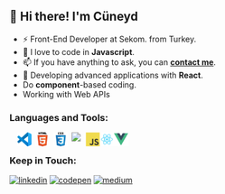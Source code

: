 <h2>👋 Hi there! I'm Cüneyd</h2>  

- ⚡ Front-End Developer at Sekom. from Turkey.
- 🔭 I love to code in <b>Javascript</b>.
- 📫 If you have anything to ask, you can <b><a href="mailto:cuneydbolukogluu@gmail.com">contact me</a></b>. 
- 💬 Developing advanced applications with <b>React</b>.
- Do <b>component</b>-based coding.
- Working with Web APIs

### Languages and Tools:
<img align="left" style="margin-left:1.0em" alt="Visual Studio Code" width="25px" src="https://raw.githubusercontent.com/github/explore/80688e429a7d4ef2fca1e82350fe8e3517d3494d/topics/visual-studio-code/visual-studio-code.png" />
<img align="left" style="margin-left:0.5em" alt="HTML5" width="25px" src="https://raw.githubusercontent.com/github/explore/80688e429a7d4ef2fca1e82350fe8e3517d3494d/topics/html/html.png" />
<img align="left" style="margin-left:0.5em" alt="CSS3" width="25px" src="https://raw.githubusercontent.com/github/explore/80688e429a7d4ef2fca1e82350fe8e3517d3494d/topics/css/css.png" />
<img align="left" style="margin-left:0.5em" src="https://img.icons8.com/color/48/4a90e2/git.png"  width="25px" />
<img align="left" src="https://raw.githubusercontent.com/devicons/devicon/master/icons/javascript/javascript-original.svg" alt="javascript" width="25px" />
<img align="left" src="https://raw.githubusercontent.com/github/explore/80688e429a7d4ef2fca1e82350fe8e3517d3494d/topics/react/react.png" alt="React" width="25px" />
<img align="left" src="https://raw.githubusercontent.com/github/explore/80688e429a7d4ef2fca1e82350fe8e3517d3494d/topics/vue/vue.png" alt="Vue" width="25px" />
<br>

### Keep in Touch:
<a href="https://www.linkedin.com/in/cuneydbolukoglu" target="_blank"><img src="https://camo.githubusercontent.com/663566017fffba741b93bb3d460b67bc2f5f52c84eed0d2cefff8ba3364d2d1b/68747470733a2f2f696d672e736869656c64732e696f2f62616467652f6c696e6b6564696e2d3033373762353f6c6f676f3d6c696e6b6564696e267374796c653d666c6174" alt="linkedin"/></a>
<a href="https://codepen.io/cuneyd" target="_blank"><img src="https://camo.githubusercontent.com/8de679b8aad239f5f722aa7dd20ec22881a4535b7129641b29cde99791a1a8fd/68747470733a2f2f696d672e736869656c64732e696f2f62616467652f636f646570656e2d3166323032353f6c6f676f3d636f646570656e267374796c653d666c6174266c6f676f436f6c6f723d7768697465" alt="codepen"/></a>
<a href="https://cuneyd.medium.com" target="_blank"><img src="https://camo.githubusercontent.com/4e6b8765b1dc3b6fea0e5a3dce8015854ae8fbcc49115baebeb303c8f3f05d7d/68747470733a2f2f696d672e736869656c64732e696f2f62616467652f6d656469756d2d3030303030303f6c6f676f3d6d656469756d267374796c653d666c6174266c6f676f436f6c6f723d7768697465" alt="medium"/></a>
<!--
**cuneydbolukoglu/cuneydbolukoglu** is a ✨ _special_ ✨ repository because its `README.md` (this file) appears on your GitHub profile.

Here are some ideas to get you started:

- 🌱 I’m currently learning ...
- 🔭 I’m currently working on ...
- 👯 I’m looking to collaborate on ...
- 🤔 I’m looking for help with ...
- 💬 Ask me about ...
- 📫 How to reach me: ...
- 😄 Pronouns: ...
- ⚡ Fun fact: ...
-->
